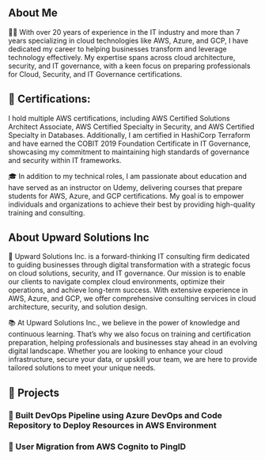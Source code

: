 ## About Me

👨‍💻 With over 20 years of experience in the IT industry and more than 7 years specializing in cloud technologies like AWS, Azure, and GCP, I have dedicated my career to helping businesses transform and leverage technology effectively. My expertise spans across cloud architecture, security, and IT governance, with a keen focus on preparing professionals for Cloud, Security, and IT Governance certifications.

## 📜 Certifications: 
I hold multiple AWS certifications, including AWS Certified Solutions Architect Associate, AWS Certified Specialty in Security, and AWS Certified Specialty in Databases. Additionally, I am certified in HashiCorp Terraform and have earned the COBIT 2019 Foundation Certificate in IT Governance, showcasing my commitment to maintaining high standards of governance and security within IT frameworks.

🎓 In addition to my technical roles, I am passionate about education and have served as an instructor on Udemy, delivering courses that prepare students for AWS, Azure, and GCP certifications. My goal is to empower individuals and organizations to achieve their best by providing high-quality training and consulting.

## About Upward Solutions Inc
🚀 Upward Solutions Inc. is a forward-thinking IT consulting firm dedicated to guiding businesses through digital transformation with a strategic focus on cloud solutions, security, and IT governance. Our mission is to enable our clients to navigate complex cloud environments, optimize their operations, and achieve long-term success. With extensive experience in AWS, Azure, and GCP, we offer comprehensive consulting services in cloud architecture, security, and solution design.

📚 At Upward Solutions Inc., we believe in the power of knowledge and continuous learning. That’s why we also focus on training and certification preparation, helping professionals and businesses stay ahead in an evolving digital landscape. Whether you are looking to enhance your cloud infrastructure, secure your data, or upskill your team, we are here to provide tailored solutions to meet your unique needs.


## 🚀 Projects

### 🔧 Built DevOps Pipeline using Azure DevOps and Code Repository to Deploy Resources in AWS Environment

### 🔄 User Migration from AWS Cognito to PingID
